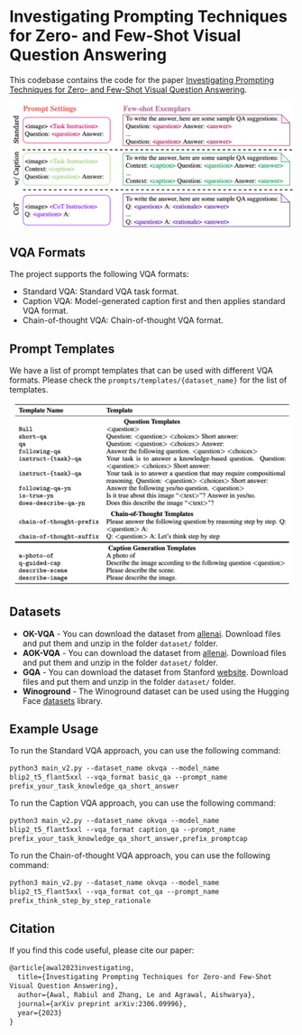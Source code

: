 
# Investigating Prompting Techniques for Zero- and Few-Shot Visual Question Answering


This codebase contains the code for the paper [Investigating Prompting Techniques for Zero- and Few-Shot Visual Question Answering](https://arxiv.org/abs/2109.05281).

<img src="docs/vqa_prompt_teaser.png" alt="VQA Prompt Teaser" width="850"/>


## VQA Formats
The project supports the following VQA formats:

- Standard VQA: Standard VQA task format.
- Caption VQA: Model-generated caption first and then applies standard VQA format.
- Chain-of-thought VQA: Chain-of-thought VQA format.

## Prompt Templates
We have a list of prompt templates that can be used with different VQA formats. Please check the `prompts/templates/{dataset_name}` for the list of templates.

<img src="docs/vqa_prompt_templates.png" alt="VQA Prompt Templates" width="850"/>


## Datasets

- **OK-VQA** -  You can download the dataset from [allenai](https://okvqa.allenai.org/). Download files and put them and unzip in the folder `dataset/` folder.
- **AOK-VQA** -  You can download the dataset from [allenai](https://allenai.org/project/a-okvqa/home). Download files and put them and unzip in the folder `dataset/` folder.
- **GQA** - You can download the dataset from Stanford [website](https://cs.stanford.edu/people/dorarad/gqa/download.html). Download files and put them and unzip in the folder `dataset/` folder.
- **Winoground** -  The Winoground dataset can be used using the Hugging Face [datasets](https://huggingface.co/docs/datasets/index) library.

## Example Usage

To run the Standard VQA approach, you can use the following command:
```
python3 main_v2.py --dataset_name okvqa --model_name blip2_t5_flant5xxl --vqa_format basic_qa --prompt_name prefix_your_task_knowledge_qa_short_answer
``` 
To run the Caption VQA approach, you can use the following command:
```
python3 main_v2.py --dataset_name okvqa --model_name blip2_t5_flant5xxl --vqa_format caption_qa --prompt_name prefix_your_task_knowledge_qa_short_answer,prefix_promptcap
```

To run the Chain-of-thought VQA approach, you can use the following command:
```
python3 main_v2.py --dataset_name okvqa --model_name blip2_t5_flant5xxl --vqa_format cot_qa --prompt_name prefix_think_step_by_step_rationale
```


## Citation
If you find this code useful, please cite our paper:
```
@article{awal2023investigating,
  title={Investigating Prompting Techniques for Zero-and Few-Shot Visual Question Answering},
  author={Awal, Rabiul and Zhang, Le and Agrawal, Aishwarya},
  journal={arXiv preprint arXiv:2306.09996},
  year={2023}
}
```